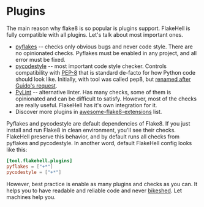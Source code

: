 # Plugins

The main reason why flake8 is so popular is plugins support. FlakeHell is fully compatible with all plugins. Let's talk about most important ones.

+ [pyflakes](https://github.com/PyCQA/pyflakes) -- checks only obvious bugs and never code style. There are no opinionated checks. Pyflakes must be enabled in any project, and all error must be fixed.
+ [pycodestyle](https://github.com/PyCQA/pycodestyle) -- most important code style checker. Controls compatibility with [PEP-8](https://www.python.org/dev/peps/pep-0008/) that is standard de-facto for how Python code should look like. Initially, with tool was called pep8, but [renamed after Guido's request](https://github.com/PyCQA/pycodestyle/issues/466).
+ [PyLint](https://github.com/PyCQA/pylint) -- alternative linter. Has many checks, some of them is opinionated and can be difficult to satisfy. However, most of the checks are really useful. FlakeHell has it's own integration for it.
+ Discover more plugins in [awesome-flake8-extensions](https://github.com/DmytroLitvinov/awesome-flake8-extensions) list.

Pyflakes and pycodestyle are default dependencies of Flake8. If you just install and run Flake8 in clean environment, you'll see their checks. FlakeHell preserve this behavior, and by default runs all checks from pyflakes and pycodestyle. In another word, default FlakeHell config looks like this:

```toml
[tool.flakehell.plugins]
pyflakes = ["+*"]
pycodestyle = ["+*"]
```

However, best practice is enable as many plugins and checks as you can. It helps you to have readable and reliable code and never [bikeshed](http://bikeshed.com/). Let machines help you.

